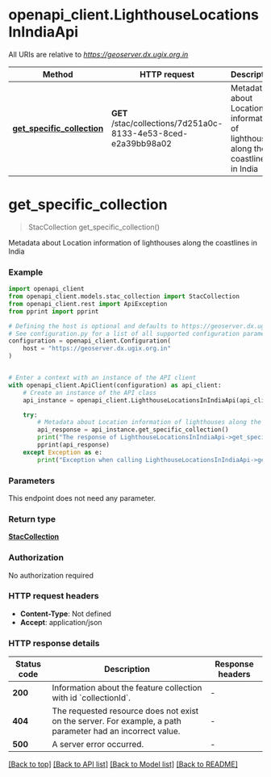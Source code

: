 # openapi_client.LighthouseLocationsInIndiaApi

All URIs are relative to *https://geoserver.dx.ugix.org.in*

Method | HTTP request | Description
------------- | ------------- | -------------
[**get_specific_collection**](LighthouseLocationsInIndiaApi.md#get_specific_collection) | **GET** /stac/collections/7d251a0c-8133-4e53-8ced-e2a39bb98a02 | Metadata about Location information of lighthouses along the coastlines in India


# **get_specific_collection**
> StacCollection get_specific_collection()

Metadata about Location information of lighthouses along the coastlines in India

### Example


```python
import openapi_client
from openapi_client.models.stac_collection import StacCollection
from openapi_client.rest import ApiException
from pprint import pprint

# Defining the host is optional and defaults to https://geoserver.dx.ugix.org.in
# See configuration.py for a list of all supported configuration parameters.
configuration = openapi_client.Configuration(
    host = "https://geoserver.dx.ugix.org.in"
)


# Enter a context with an instance of the API client
with openapi_client.ApiClient(configuration) as api_client:
    # Create an instance of the API class
    api_instance = openapi_client.LighthouseLocationsInIndiaApi(api_client)

    try:
        # Metadata about Location information of lighthouses along the coastlines in India
        api_response = api_instance.get_specific_collection()
        print("The response of LighthouseLocationsInIndiaApi->get_specific_collection:\n")
        pprint(api_response)
    except Exception as e:
        print("Exception when calling LighthouseLocationsInIndiaApi->get_specific_collection: %s\n" % e)
```



### Parameters

This endpoint does not need any parameter.

### Return type

[**StacCollection**](StacCollection.md)

### Authorization

No authorization required

### HTTP request headers

 - **Content-Type**: Not defined
 - **Accept**: application/json

### HTTP response details

| Status code | Description | Response headers |
|-------------|-------------|------------------|
**200** | Information about the feature collection with id &#x60;collectionId&#x60;. |  -  |
**404** | The requested resource does not exist on the server. For example, a path parameter had an incorrect value. |  -  |
**500** | A server error occurred. |  -  |

[[Back to top]](#) [[Back to API list]](../README.md#documentation-for-api-endpoints) [[Back to Model list]](../README.md#documentation-for-models) [[Back to README]](../README.md)

